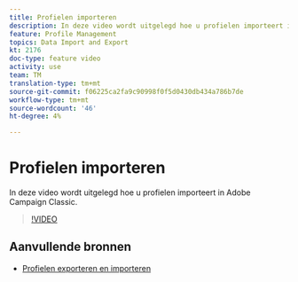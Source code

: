 ```yaml
---
title: Profielen importeren
description: In deze video wordt uitgelegd hoe u profielen importeert in Adobe Campaign Classic
feature: Profile Management
topics: Data Import and Export
kt: 2176
doc-type: feature video
activity: use
team: TM
translation-type: tm+mt
source-git-commit: f06225ca2fa9c90998f0f5d0430db434a786b7de
workflow-type: tm+mt
source-wordcount: '46'
ht-degree: 4%

---
```



# Profielen importeren

In deze video wordt uitgelegd hoe u profielen importeert in Adobe Campaign Classic.

>[!VIDEO](https://video.tv.adobe.com/v/25608?quality=12)

## Aanvullende bronnen

- [Profielen exporteren en importeren](https://docs.adobe.com/content/help/en/campaign-classic/using/getting-started/profile-management/exporting-and-importing-profiles.html)